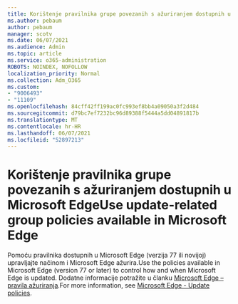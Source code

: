 ```yaml
---
title: Korištenje pravilnika grupe povezanih s ažuriranjem dostupnih u Microsoft Edge
ms.author: pebaum
author: pebaum
manager: scotv
ms.date: 06/07/2021
ms.audience: Admin
ms.topic: article
ms.service: o365-administration
ROBOTS: NOINDEX, NOFOLLOW
localization_priority: Normal
ms.collection: Adm_O365
ms.custom:
- "9006493"
- "11109"
ms.openlocfilehash: 84cff42ff199ac0fc993ef8bb4a09050a3f2d484
ms.sourcegitcommit: d79bc7ef7232bc96d89388f5444a5dd04891817b
ms.translationtype: MT
ms.contentlocale: hr-HR
ms.lasthandoff: 06/07/2021
ms.locfileid: "52897213"
---
```

# <a name="use-update-related-group-policies-available-in-microsoft-edge"></a><span data-ttu-id="34452-102">Korištenje pravilnika grupe povezanih s ažuriranjem dostupnih u Microsoft Edge</span><span class="sxs-lookup"><span data-stu-id="34452-102">Use update-related group policies available in Microsoft Edge</span></span>

<span data-ttu-id="34452-103">Pomoću pravilnika dostupnih u Microsoft Edge (verzija 77 ili novijoj) upravljajte načinom i Microsoft Edge ažurira.</span><span class="sxs-lookup"><span data-stu-id="34452-103">Use the policies available in Microsoft Edge (version 77 or later) to control how and when Microsoft Edge is updated.</span></span> <span data-ttu-id="34452-104">Dodatne informacije potražite u članku [Microsoft Edge – pravila ažuriranja](/DeployEdge/microsoft-edge-update-policies#available-policies).</span><span class="sxs-lookup"><span data-stu-id="34452-104">For more information, see [Microsoft Edge - Update policies](/DeployEdge/microsoft-edge-update-policies#available-policies).</span></span>